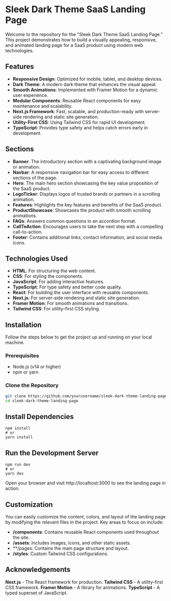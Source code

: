 # Sleek Dark Theme SaaS Landing Page

Welcome to the repository for the "Sleek Dark Theme SaaS Landing Page." This project demonstrates how to build a visually appealing, responsive, and animated landing page for a SaaS product using modern web technologies.

## Features

- **Responsive Design**: Optimized for mobile, tablet, and desktop devices.
- **Dark Theme**: A modern dark theme that enhances the visual appeal.
- **Smooth Animations**: Implemented with Framer Motion for a dynamic user experience.
- **Modular Components**: Reusable React components for easy maintenance and scalability.
- **Next.js Framework**: Fast, scalable, and production-ready with server-side rendering and static site generation.
- **Utility-First CSS**: Using Tailwind CSS for rapid UI development.
- **TypeScript**: Provides type safety and helps catch errors early in development.

## Sections

- **Banner**: The introductory section with a captivating background image or animation.
- **Navbar**: A responsive navigation bar for easy access to different sections of the page.
- **Hero**: The main hero section showcasing the key value proposition of the SaaS product.
- **LogoTicker**: Displays logos of trusted brands or partners in a scrolling animation.
- **Features**: Highlights the key features and benefits of the SaaS product.
- **ProductShowcase**: Showcases the product with smooth scrolling animations.
- **FAQs**: Answers common questions in an accordion format.
- **CallToAction**: Encourages users to take the next step with a compelling call-to-action.
- **Footer**: Contains additional links, contact information, and social media icons.

## Technologies Used

- **HTML**: For structuring the web content.
- **CSS**: For styling the components.
- **JavaScript**: For adding interactive features.
- **TypeScript**: For type safety and better code quality.
- **React**: For building the user interface with reusable components.
- **Next.js**: For server-side rendering and static site generation.
- **Framer Motion**: For smooth animations and transitions.
- **Tailwind CSS**: For utility-first CSS styling.

## Installation

Follow the steps below to get the project up and running on your local machine.

### Prerequisites

- Node.js (v14 or higher)
- npm or yarn

### Clone the Repository

```bash
git clone https://github.com/yourusername/sleek-dark-theme-landing-page.git
cd sleek-dark-theme-landing-page
```
## Install Dependencies
```
npm install
# or
yarn install
```
## Run the Development Server
```
npm run dev
# or
yarn dev
```
Open your browser and visit http://localhost:3000 to see the landing page in action.

## Customization 
You can easily customize the content, colors, and layout of the landing page by modifying the relevant files in the project. Key areas to focus on include:

- **/components**: Contains reusable React components used throughout the site.
- **/assets**: Includes images, icons, and other static assets.
- **/pages: Contains the main page structure and layout.
- **/styles**: Custom Tailwind CSS configurations.

## Acknowledgements

**Next.js** - The React framework for production.
**Tailwind CSS** - A utility-first CSS framework.
**Framer Motion** - A library for animations.
**TypeScript** - A typed superset of JavaScript.
